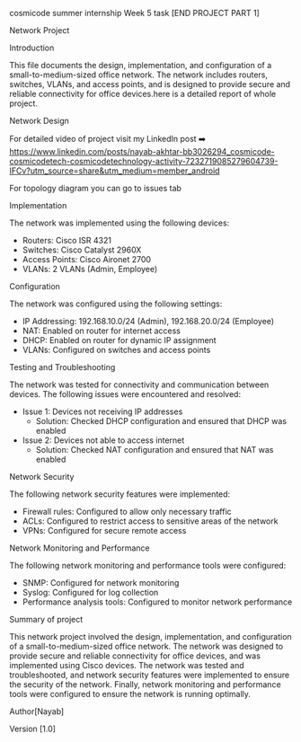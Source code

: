 cosmicode summer internship Week 5 task [END PROJECT PART 1] 

Network Project

Introduction

This file documents the design, implementation, and configuration of a small-to-medium-sized office network. The network includes routers, switches, VLANs, and access points, and is designed to provide secure and reliable connectivity for office devices.here is a detailed report of whole project.

Network Design

For detailed video of project visit my LinkedIn post ➡️
https://www.linkedin.com/posts/nayab-akhtar-bb3026294_cosmicode-cosmicodetech-cosmicodetechnology-activity-7232719085279604739-IFCv?utm_source=share&utm_medium=member_android

For topology diagram you can go to issues tab 

Implementation

The network was implemented using the following devices:

- Routers: Cisco ISR 4321
- Switches: Cisco Catalyst 2960X
- Access Points: Cisco Aironet 2700
- VLANs: 2 VLANs (Admin, Employee)

Configuration

The network was configured using the following settings:

- IP Addressing: 192.168.10.0/24 (Admin), 192.168.20.0/24 (Employee)
- NAT: Enabled on router for internet access
- DHCP: Enabled on router for dynamic IP assignment
- VLANs: Configured on switches and access points

Testing and Troubleshooting

The network was tested for connectivity and communication between devices. The following issues were encountered and resolved:

- Issue 1: Devices not receiving IP addresses
    - Solution: Checked DHCP configuration and ensured that DHCP was enabled
- Issue 2: Devices not able to access internet
    - Solution: Checked NAT configuration and ensured that NAT was enabled

Network Security

The following network security features were implemented:

- Firewall rules: Configured to allow only necessary traffic
- ACLs: Configured to restrict access to sensitive areas of the network
- VPNs: Configured for secure remote access

Network Monitoring and Performance

The following network monitoring and performance tools were configured:

- SNMP: Configured for network monitoring
- Syslog: Configured for log collection
- Performance analysis tools: Configured to monitor network performance

Summary of project

This network project involved the design, implementation, and configuration of a small-to-medium-sized office network. The network was designed to provide secure and reliable connectivity for office devices, and was implemented using Cisco devices. The network was tested and troubleshooted, and network security features were implemented to ensure the security of the network. Finally, network monitoring and performance tools were configured to ensure the network is running optimally.

Author[Nayab]

Version [1.0]


